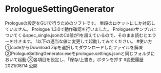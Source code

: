 # PrologueSettingGenerator
Prologueの設定をGUIで行うためのソフトです。
単段のロケットにしか対応していません。
Prologue 1.3.0で動作確認を行いました。
Prologueのサンプルについてくるspec_single.jsonのCd値が1を超えているので、そのまま読むとエラーを吐きます。
1以下の適当な値に変更して起動してみてください。
#使い方
①codeからDownload Zipを選択してダウンロードしたファイルを解凍
②PrologueSettingGenerator.exeをprologue.settings.jsonと同じフォルダにおいて起動
③各項目を設定し、「保存/上書き」ボタンを押す
#変更履歴
2021/08/14 公開
